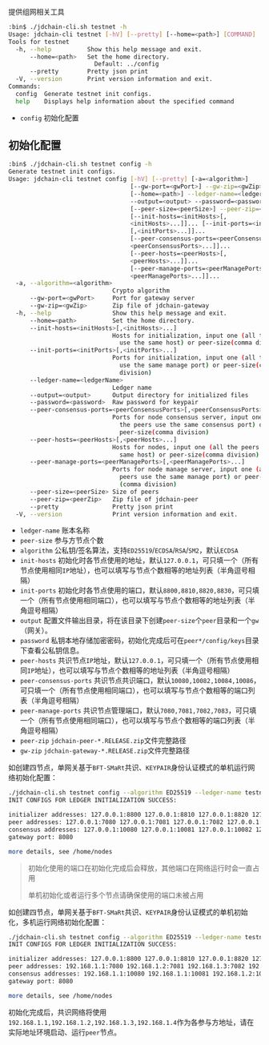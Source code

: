 
提供组网相关工具

```bash
:bin$ ./jdchain-cli.sh testnet -h
Usage: jdchain-cli testnet [-hV] [--pretty] [--home=<path>] [COMMAND]
Tools for testnet
  -h, --help          Show this help message and exit.
      --home=<path>   Set the home directory.
                        Default: ../config
      --pretty        Pretty json print
  -V, --version       Print version information and exit.
Commands:
  config  Generate testnet init configs.
  help    Displays help information about the specified command
```

- `config` 初始化配置

## 初始化配置

```bash
:bin$ ./jdchain-cli.sh testnet config -h
Generate testnet init configs.
Usage: jdchain-cli testnet config [-hV] [--pretty] [-a=<algorithm>]
                                  [--gw-port=<gwPort>] --gw-zip=<gwZip>
                                  [--home=<path>] --ledger-name=<ledgerName>
                                  --output=<output> --password=<password>
                                  [--peer-size=<peerSize>] --peer-zip=<peerZip>
                                  [--init-hosts=<initHosts>[,
                                  <initHosts>...]]... [--init-ports=<initPorts>
                                  [,<initPorts>...]]...
                                  [--peer-consensus-ports=<peerConsensusPorts>[,
                                  <peerConsensusPorts>...]]...
                                  [--peer-hosts=<peerHosts>[,
                                  <peerHosts>...]]...
                                  [--peer-manage-ports=<peerManagePorts>[,
                                  <peerManagePorts>...]]...
  -a, --algorithm=<algorithm>
                             Crypto algorithm
      --gw-port=<gwPort>     Port for gateway server
      --gw-zip=<gwZip>       Zip file of jdchain-gateway
  -h, --help                 Show this help message and exit.
      --home=<path>          Set the home directory.
      --init-hosts=<initHosts>[,<initHosts>...]
                             Hosts for initialization, input one (all the peers
                               use the same host) or peer-size(comma division)
      --init-ports=<initPorts>[,<initPorts>...]
                             Ports for initialization, input one (all the peers
                               use the same manage port) or peer-size(comma
                               division)
      --ledger-name=<ledgerName>
                             Ledger name
      --output=<output>      Output directory for initialized files
      --password=<password>  Raw password for keypair
      --peer-consensus-ports=<peerConsensusPorts>[,<peerConsensusPorts>...]
                             Ports for node consensus server, input one (all
                               the peers use the same consensus port) or
                               peer-size(comma division)
      --peer-hosts=<peerHosts>[,<peerHosts>...]
                             Hosts for nodes, input one (all the peers use the
                               same host) or peer-size(comma division)
      --peer-manage-ports=<peerManagePorts>[,<peerManagePorts>...]
                             Ports for node manage server, input one (all the
                               peers use the same manage port) or peer-size
                               (comma division)
      --peer-size=<peerSize> Size of peers
      --peer-zip=<peerZip>   Zip file of jdchain-peer
      --pretty               Pretty json print
  -V, --version              Print version information and exit.
```

- `ledger-name` 账本名称
- `peer-size` 参与方节点个数
- `algorithm` 公私钥/签名算法，支持`ED25519`/`ECDSA`/`RSA`/`SM2`，默认`ECDSA`
- `init-hosts` 初始化时各节点使用的地址，默认`127.0.0.1`，可只填一个（所有节点使用相同`IP`地址），也可以填写与节点个数相等的地址列表（半角逗号相隔）
- `init-ports` 初始化时各节点使用的端口，默认`8800,8810,8820,8830`，可只填一个（所有节点使用相同端口），也可以填写与节点个数相等的地址列表（半角逗号相隔）
- `output` 配置文件输出目录，将在该目录下创建`peer-size`个`peer`目录和一个`gw`（网关）。
- `password` 私钥本地存储加密密码，初始化完成后可在`peer*/config/keys`目录下查看公私钥信息。
- `peer-hosts` 共识节点`IP`地址，默认`127.0.0.1`，可只填一个（所有节点使用相同`IP`地址），也可以填写与节点个数相等的地址列表（半角逗号相隔）
- `peer-consensus-ports` 共识节点共识端口，默认`10080,10082,10084,10086`，可只填一个（所有节点使用相同端口），也可以填写与节点个数相等的端口列表（半角逗号相隔）
- `peer-manage-ports` 共识节点管理端口，默认`7080,7081,7082,7083`，可只填一个（所有节点使用相同端口），也可以填写与节点个数相等的端口列表（半角逗号相隔）
- `peer-zip` `jdchain-peer-*.RELEASE.zip`文件完整路径
- `gw-zip` `jdchain-gateway-*.RELEASE.zip`文件完整路径

如创建四节点，单网关基于`BFT-SMaRt`共识、`KEYPAIR`身份认证模式的单机运行网络初始化配置：
```bash
./jdchain-cli.sh testnet config --algorithm ED25519 --ledger-name testnet --password 123456 --peer-zip jdchain-peer-1.6.0.RELEASE.zip --gw-zip jdchain-gateway-1.6.0.RELEASE.zip --output /home/nodes
INIT CONFIGS FOR LEDGER INITIALIZATION SUCCESS: 

initializer addresses: 127.0.0.1:8800 127.0.0.1:8810 127.0.0.1:8820 127.0.0.1:8830 
peer addresses: 127.0.0.1:7080 127.0.0.1:7081 127.0.0.1:7082 127.0.0.1:7083 
consensus addresses: 127.0.0.1:10080 127.0.0.1:10081 127.0.0.1:10082 127.0.0.1:10083 127.0.0.1:10084 127.0.0.1:10085 127.0.0.1:10086 127.0.0.1:10087 
gateway port: 8080

more details, see /home/nodes
```

> 初始化使用的端口在初始化完成后会释放，其他端口在网络运行时会一直占用
>
> 单机初始化或者运行多个节点请确保使用的端口未被占用

如创建四节点，单网关基于`BFT-SMaRt`共识、`KEYPAIR`身份认证模式的单机初始化，多机运行网络初始化配置：
```bash
./jdchain-cli.sh testnet config --algorithm ED25519 --ledger-name testnet --password 123456 --peer-zip jdchain-peer-1.6.0.RELEASE.zip --gw-zip jdchain-gateway-1.6.0.RELEASE.zip --output /home/nodes --peer-hosts 192.168.1.1,192.168.1.2,192.168.1.3,192.168.1.4
INIT CONFIGS FOR LEDGER INITIALIZATION SUCCESS: 

initializer addresses: 127.0.0.1:8800 127.0.0.1:8810 127.0.0.1:8820 127.0.0.1:8830 
peer addresses: 192.168.1.1:7080 192.168.1.2:7081 192.168.1.3:7082 192.168.1.4:7083 
consensus addresses: 192.168.1.1:10080 192.168.1.1:10081 192.168.1.2:10082 192.168.1.2:10083 192.168.1.3:10084 192.168.1.3:10085 192.168.1.4:10086 192.168.1.4:10087 
gateway port: 8080

more details, see /home/nodes
```
初始化完成后，共识网络将使用`192.168.1.1,192.168.1.2,192.168.1.3,192.168.1.4`作为各参与方地址，请在实际地址环境启动、运行`peer`节点。